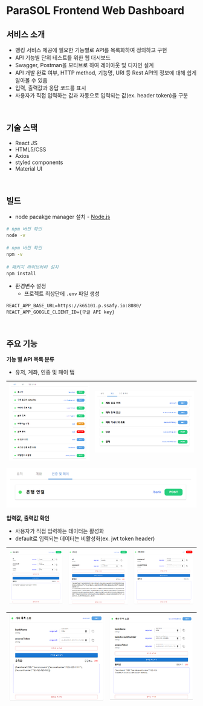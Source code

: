 # ParaSOL Frontend Web Dashboard

## 서비스 소개

- 뱅킹 서비스 제공에 필요한 기능별로 API를 목록화하여 정의하고 구현
- API 기능별 단위 테스트를 위한 웹 대시보드
- Swagger, Postman을 모티브로 하여 레이아웃 및 디자인 설계
- API 개발 완료 여부, HTTP method, 기능명, URI 등 Rest API의 정보에 대해 쉽게 알아볼 수 있음
- 입력, 출력값과 응답 코드를 표시
- 사용자가 직접 입력하는 값과 자동으로 입력되는 값(ex. header token)을 구분

<br>

## 기술 스택

- React JS
- HTML5/CSS
- Axios
- styled components
- Material UI

<br>

## 빌드

- node pacakge manager 설치 - [Node.js](https://nodejs.org/ko/)

```bash
# npm 버전 확인
node -v

# npm 버전 확인
npm -v

# 패키지 라이브러리 설치
npm install
```

- 환경변수 설정
  - 프로젝트 최상단에 `.env` 파일 생성

```
REACT_APP_BASE_URL=https://k6S101.p.ssafy.io:8080/
REACT_APP_GOOGLE_CLIENT_ID={구글 API key}
```

<br>

## 주요 기능

**기능 별 API 목록 분류**

- 유저, 계좌, 인증 및 페이 탭

| ![image-20220518174522157](README.assets/image-20220518174522157.png) | ![image-20220518174544683](README.assets/image-20220518174544683.png) |
| ------------------------------------------------------------ | ------------------------------------------------------------ |

![image-20220518174554843](README.assets/image-20220518174554843.png)

**입력값, 출력값 확인**

- 사용자가 직접 입력하는 데이터는 활성화
- default로 입력되는 데이터는 비활성화(ex. jwt token header)

| ![image-20220518174611235](README.assets/image-20220518174611235.png) | ![image-20220518174617105](README.assets/image-20220518174617105.png) | ![image-20220518174622670](README.assets/image-20220518174622670.png) |
| ------------------------------------------------------------ | ------------------------------------------------------------ | ------------------------------------------------------------ |

| ![image-20220518174632165](README.assets/image-20220518174632165.png) | ![image-20220518174636524](README.assets/image-20220518174636524.png) |
| ------------------------------------------------------------ | ------------------------------------------------------------ |

